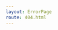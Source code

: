 ```yaml
---
layout: ErrorPage
route: 404.html
---
```

<!---
Content here not used, see `src/layouts/PageError`
Please edit PageError layout instead.
-->
